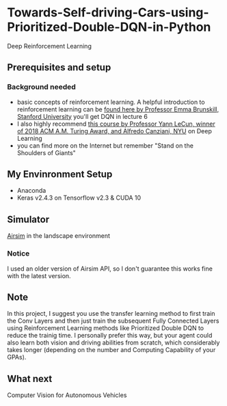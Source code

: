 # Towards-Self-driving-Cars-using-Prioritized-Double-DQN-in-Python
Deep Reinforcement Learning
## Prerequisites and setup
### Background needed
* basic concepts of reinforcement learning. A helpful introduction to reinforcement learning can be [found here by Professor Emma Brunskill, Stanford University](https://www.youtube.com/playlist?list=PLoROMvodv4rOSOPzutgyCTapiGlY2Nd8u) you'll get DQN in lecture 6
* I also highly recommend [this course by Professor Yann LeCun, winner of 2018 ACM A.M. Turing Award, and Alfredo Canziani, NYU](https://www.youtube.com/playlist?list=PLLHTzKZzVU9e6xUfG10TkTWApKSZCzuBI) on Deep Learning
* you can find more on the Internet but remember "Stand on the Shoulders of Giants"
## My Envinronment Setup
* Anaconda
* Keras v2.4.3 on Tensorflow v2.3 & CUDA 10
## Simulator
[Airsim](https://microsoft.github.io/AirSim/) in the landscape environment
### Notice
I used an older version of Airsim API, so I don't guarantee this works fine with the latest version.
## Note
In this project, I suggest you use the transfer learning method to first train the Conv Layers and then just train the subsequent Fully Connected Layers using Reinforcement Learning methods like Prioritized Double DQN to reduce the trainig time. I personally prefer this way, but your agent could also learn both vision and driving abilities from scratch, which considerably takes longer (depending on the number and Computing Capability of your GPAs).
## What next
Computer Vision for Autonomous Vehicles

